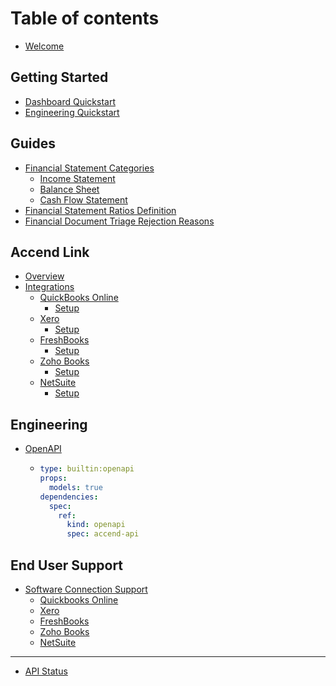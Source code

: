 # Table of contents

* [Welcome](README.md)

## Getting Started

* [Dashboard Quickstart](getting-started/quickstart.md)
* [Engineering Quickstart](getting-started/publish-your-docs.md)

## Guides

* [Financial Statement Categories](guides/financial-statement-categories/README.md)
  * [Income Statement](guides/financial-statement-categories/income-statement.md)
  * [Balance Sheet](guides/financial-statement-categories/balance-sheet.md)
  * [Cash Flow Statement](guides/financial-statement-categories/cash-flow-statement.md)
* [Financial Statement Ratios Definition](guides/financial-statement-ratios-definition.md)
* [Financial Document Triage Rejection Reasons](basics/editor.md)

## Accend Link

* [Overview](accend-link/overview.md)
* [Integrations](basics/integrations/README.md)
  * [QuickBooks Online](basics/integrations/quickbooks-online/README.md)
    * [Setup](basics/integrations/quickbooks-online/setup.md)
  * [Xero](basics/integrations/xero/README.md)
    * [Setup](basics/integrations/xero/setup.md)
  * [FreshBooks](basics/integrations/freshbooks/README.md)
    * [Setup](basics/integrations/freshbooks/setup.md)
  * [Zoho Books](basics/integrations/zoho-books/README.md)
    * [Setup](basics/integrations/zoho-books/setup.md)
  * [NetSuite](basics/integrations/netsuite/README.md)
    * [Setup](basics/integrations/netsuite/setup.md)

## Engineering

* [OpenAPI](basics/openapi/README.md)
  * ```yaml
    type: builtin:openapi
    props:
      models: true
    dependencies:
      spec:
        ref:
          kind: openapi
          spec: accend-api
    ```

## End User Support

* [Software Connection Support](end-user-support/software-connection-support/README.md)
  * [Quickbooks Online](end-user-support/software-connection-support/quickbooks-online.md)
  * [Xero](end-user-support/software-connection-support/xero.md)
  * [FreshBooks](end-user-support/software-connection-support/freshbooks.md)
  * [Zoho Books](end-user-support/software-connection-support/zoho-books.md)
  * [NetSuite](end-user-support/software-connection-support/netsuite.md)

***

* [API Status](https://accend.statuspage.io/)
